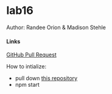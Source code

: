 # lab16

Author: Randee Orion & Madison Stehle

#### Links
[GitHub Pull Request](https://github.com/randee-401-advanced-javascript/lab16/pull/1)

How to intialize: 
- pull down [this repository](https://github.com/randee-401-advanced-javascript/lab16)
- npm start 